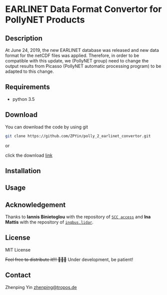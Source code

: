 # EARLINET Data Format Convertor for PollyNET Products

## Description

At June 24, 2019, the new EARLINET database was released and new data format for the netCDF files was applied. Therefore, in order to be compatible with this update, we (PollyNET group) need to change the output results from Picasso (PollyNET automatic processing program) to be adapted to this change.

## Requirements

- python 3.5

## Download

You can download the code by using git

```bash
git clone https://github.com/ZPYin/polly_2_earlinet_convertor.git
```

or 

click the download [link](https://github.com/ZPYin/polly_2_earlinet_convertor/archive/master.zip)

## Installation

## Usage

## Acknowledgement

Thanks to **Iannis Binietoglou** with the repository of [`SCC access`](https://bitbucket.org/iannis_b/scc-access/src/default/) and **Ina Mattis** with the repository of [`inqbus.lidar`](https://github.com/Inqbus/inqbus.lidar). 

## License

MIT License

~~Feel free to distribute it!!! :beer::beer::beer:~~
Under development, be patient!

## Contact

Zhenping Yin 
<zhenping@tropos.de>